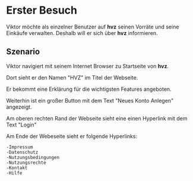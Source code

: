 # Erster Besuch

Viktor möchte als einzelner Benutzer auf **hvz** seinen Vorräte und seine Einkäufe verwalten. Deshalb will er sich über **hvz** informieren.


## Szenario
Viktor navigiert mit seinem Internet Browser zu Startseite von **hvz**.

Dort sieht er den Namen "HVZ" im Titel der Webseite.

Er bekommt eine Erklärung für die wichtigsten Features angeboten.

Weiterhin ist ein großer Button mit dem Text "Neues Konto Anlegen" angezeigt.

Am oberen rechten Rand der Webseite sieht eine einen Hyperlink mit dem Text "Login"

Am Ende der Webeseite sieht er folgende Hyperlinks:
    
    -Impressum 
    -Datenschutz 
    -Nutzungsbedingungen 
    -Nutzungsrechte 
    -Kontakt 
    -Hilfe